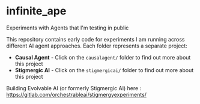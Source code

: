 # infinite_ape
Experiments with Agents that I'm testing in public 

This repository contains early code for experiments I am running across different AI agent approaches. Each folder represents a separate project:

- **Causal Agent** - Click on the `causalagent/` folder to find out more about this project
- **Stigmergic AI** - Click on the `stigmergicai/` folder to find out more about this project

Building Evolvable AI (or formerly Stigmergic AI) here : https://gitlab.com/orchestrableai/stigmergyexperiments/
